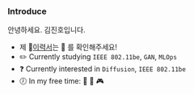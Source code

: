### Introduce
안녕하세요. 김진호입니다. 

* 제 :pencil:[이력서](https::/violet0929.github.io)는 :pencil: 를 확인해주세요!
* :pencil2: Currently studying ```IEEE 802.11be```, ```GAN```, ```MLOps``` 
* :question: Currently interested in ```Diffusion```, ```IEEE 802.11be```
* :clock7: In my free time: :musical_note: :walking: :video_game:
